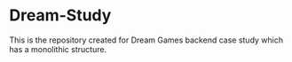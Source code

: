 # Dream-Study
This is the repository created for Dream Games backend case study which has a monolithic structure.
